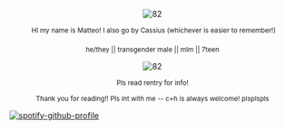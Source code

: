 <p align="center"><img src="https://i.postimg.cc/ZnF9Dg1z/IMG-7337.png" alt="82"/></p>
<p align="center"><img scr="https://i.postimg.cc/6pZrRRQ1/IMG_9214.gif"/> <sup>HI my name is Matteo! I also go by Cassius (whichever is easier to remember!)</sup></p>

<p align="center"> <sup> he/they || transgender male || mlm || 7teen</sup></p>

<p align="center"><img src="https://i.postimg.cc/zvC9Hh4P/angel-wings-by-hz-designs-daiw3gs-414w.png" alt="82"/></p>

<p align="center"> <sup>Pls read rentry for info!</sup></p>
<p align="center"> <sup>Thank you for reading!! Pls int with me -- c+h is always welcome! plsplspls</sup></p>

[![spotify-github-profile](https://spotify-github-profile.kittinanx.com/api/view?uid=cdsvosszvb2jw2rjkhqk284je&cover_image=true&theme=novatorem&show_offline=true&background_color=121212&interchange=false&bar_color=623c42&bar_color_cover=false)](https://github.com/kittinan/spotify-github-profile)
